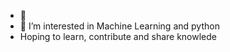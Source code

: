 - 👋 
- 👀 I’m interested in Machine Learning and python
- Hoping to learn, contribute and share knowlede
  
